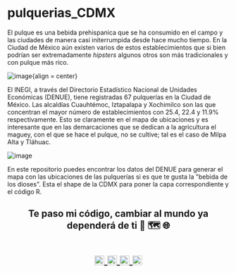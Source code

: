 # pulquerias_CDMX

El pulque es una bebida prehispanica que se ha consumido en el campo y las ciudades de manera casi initerrumpida desde hace mucho tiempo. En la Ciudad de México aún existen varios de estos establecimientos que si bien podrían ser extremadamente _hipsters_ algunos otros son más tradicionales y con pulque más rico.

![image](https://github.com/sanalexito/pulquerias_CDMX/assets/65984679/1e5961a9-e69a-47a3-b8b1-585bc13c141a){align = center}

El INEGI, a través del Directorio Estadístico Nacional de Unidades Económicas (DENUE), tiene registradas 67 pulquerías en la Ciudad de México. Las alcaldías Cuauhtémoc, Iztapalapa y Xochimilco son las que concentran el mayor número de establecimientos con 25.4, 22.4 y 11.9% respectivamente. Esto se claramente en el mapa de ubicaciones y es interesante que en las demarcaciones que se dedican a la agricultura el maguey, con el que se hace el pulque, no se cultive; tal es el caso de Milpa Alta y Tláhuac.

![image](https://github.com/sanalexito/pulquerias_CDMX/assets/65984679/54a3085c-88e8-42fe-b1a9-c388696948b0)

En este repositorio puedes encontrar los datos del DENUE para generar el mapa con las ubicaciones de las pulquerías si es que te gusta la "bebida de los dioses". Esta el shape de la CDMX para poner la capa correspondiente y el código R.

<!-- Quote -->
<h2 align="center">Te paso mi código, cambiar al mundo ya dependerá de ti 🤯 🗺️ 🌐

  <!-- Social Network -->
<h1 align="center">
<a href="https://www.instagram.com/san_alexito/">
  <img align="center" 
       alt="Lunox's Instagram" 
       width="22px" 
       src="https://user-images.githubusercontent.com/55005374/103146167-0b04ac00-470b-11eb-84fc-db4b7299e4ef.png" />
  </a>
  
<a href="https://www.linkedin.com/in/sanchez-peralta-alejandro/">
  <img align="center" 
       alt="Linkdein" 
       width="22px" 
       src="https://user-images.githubusercontent.com/55005374/103146171-312a4c00-470b-11eb-8839-992580bb8206.png" />
  </a>

 <a href="https://stackoverflow.com/users/22206002/alejandro-s%c3%a1nchez-peralta">
  <img align="center" 
       alt="Stack Overflow" 
       width="22px" 
       src="https://user-images.githubusercontent.com/55005374/103146236-e52bd700-470b-11eb-861e-e6f549b02b88.png" />
  </a>
  
<a href="mailto:sanchez.alexito@gmail.com">
  <img align="center" 
       alt="Gmail" 
       width="22px" 
       src="https://user-images.githubusercontent.com/55005374/103146250-0d1b3a80-470c-11eb-8ead-a92232d45d6e.png" />
  </a>
</h1>

